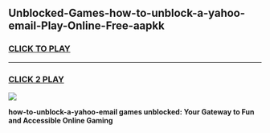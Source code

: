 
## Unblocked-Games-how-to-unblock-a-yahoo-email-Play-Online-Free-aapkk
<h3>
<a href="https://premium76.site?title=how-to-unblock-a-yahoo-email&ref=26A">CLICK TO PLAY</a></h3>
<hr>

<h3>
<a href="https://premium76.site?title=how-to-unblock-a-yahoo-email&ref=26A">CLICK 2 PLAY</a>
  
</h3>

<a href="https://premium76.site?title=how-to-unblock-a-yahoo-email&ref=26A"><img src="https://clearcache.store/games.png"></a>


**how-to-unblock-a-yahoo-email games unblocked: Your Gateway to Fun and Accessible Online Gaming**
